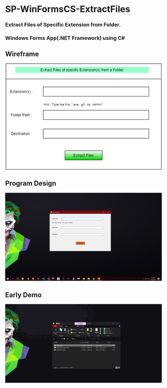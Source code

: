 # SP-WinFormsCS-ExtractFiles
### Extract Files of Specific Extension from Folder. <br />
### Windows Forms App(.NET Framework) using C#

## Wireframe 
![Wireframe](Wireframe.png)

## Program Design 
![DesignPhase](ProgramDesign.png)

## Early Demo
![EarlyDemo](EarlyDemo.gif)
